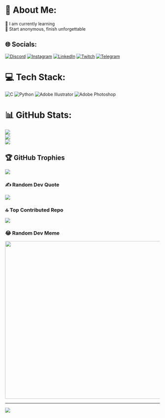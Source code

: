 # 💫 About Me:
🌱 I am currently learning<br>🤖 Start anonymous, finish unforgettable


## 🌐 Socials:
[![Discord](https://img.shields.io/badge/Discord-%237289DA.svg?logo=discord&logoColor=white)](https://discord.gg/padhosien) [![Instagram](https://img.shields.io/badge/Instagram-%23E4405F.svg?logo=Instagram&logoColor=white)](https://instagram.com/pad_hosien) [![LinkedIn](https://img.shields.io/badge/LinkedIn-%230077B5.svg?logo=linkedin&logoColor=white)](https://linkedin.com/in/hossein--mortazavi) [![Twitch](https://img.shields.io/badge/Twitch-%239146FF.svg?logo=Twitch&logoColor=white)](https://twitch.tv/padhosien) [![Telegram](https://img.shields.io/badge/Telegram-2CA5E0?style=for-the-badge&logo=telegram&logoColor=white)](https://t.me/Padhosien)


# 💻 Tech Stack:
![C](https://img.shields.io/badge/c-%2300599C.svg?style=for-the-badge&logo=c&logoColor=white) ![Python](https://img.shields.io/badge/python-3670A0?style=for-the-badge&logo=python&logoColor=ffdd54) ![Adobe Illustrator](https://img.shields.io/badge/adobeillustrator-%23FF9A00.svg?style=for-the-badge&logo=adobeillustrator&logoColor=white) ![Adobe Photoshop](https://img.shields.io/badge/adobephotoshop-%2331A8FF.svg?style=for-the-badge&logo=adobephotoshop&logoColor=white)
# 📊 GitHub Stats:
![](https://github-readme-stats.vercel.app/api?username=padhossein&theme=blue-green&hide_border=false&include_all_commits=false&count_private=false)<br/>
![](https://github-readme-streak-stats.herokuapp.com/?user=padhossein&theme=blue-green&hide_border=false)<br/>
![](https://github-readme-stats.vercel.app/api/top-langs/?username=padhossein&theme=blue-green&hide_border=false&include_all_commits=false&count_private=false&layout=compact)

## 🏆 GitHub Trophies
![](https://github-profile-trophy.vercel.app/?username=padhossein&theme=radical&no-frame=false&no-bg=false&margin-w=4)

### ✍️ Random Dev Quote
![](https://quotes-github-readme.vercel.app/api?type=horizontal&theme=radical)

### 🔝 Top Contributed Repo
![](https://github-contributor-stats.vercel.app/api?username=padhossein&limit=5&theme=dark&combine_all_yearly_contributions=true)

### 😂 Random Dev Meme
<img src="https://rm.up.railway.app/" width="512px"/>

---
[![](https://visitcount.itsvg.in/api?id=padhossein&icon=0&color=0)](https://visitcount.itsvg.in)
